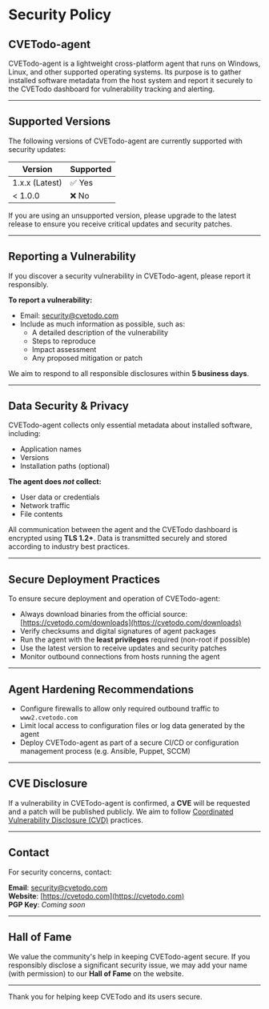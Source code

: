 # Security Policy

## CVETodo-agent

CVETodo-agent is a lightweight cross-platform agent that runs on Windows, Linux, and other supported operating systems. 
Its purpose is to gather installed software metadata from the host system and report it securely to the CVETodo dashboard for vulnerability tracking and alerting.

---

## Supported Versions

The following versions of CVETodo-agent are currently supported with security updates:

| Version        | Supported          |
|----------------|--------------------|
| 1.x.x (Latest) | ✅ Yes              |
| < 1.0.0        | ❌ No               |

If you are using an unsupported version, please upgrade to the latest release to ensure you receive critical updates and security patches.

---

## Reporting a Vulnerability

If you discover a security vulnerability in CVETodo-agent, please report it responsibly.

**To report a vulnerability:**

- Email: [security@cvetodo.com](mailto:security@cvetodo.com)
- Include as much information as possible, such as:
  - A detailed description of the vulnerability
  - Steps to reproduce
  - Impact assessment
  - Any proposed mitigation or patch

We aim to respond to all responsible disclosures within **5 business days**.

---

## Data Security & Privacy

CVETodo-agent collects only essential metadata about installed software, including:

- Application names
- Versions
- Installation paths (optional)

**The agent does *not* collect:**

- User data or credentials
- Network traffic
- File contents

All communication between the agent and the CVETodo dashboard is encrypted using **TLS 1.2+**. Data is transmitted securely and stored according to industry best practices.

---

## Secure Deployment Practices

To ensure secure deployment and operation of CVETodo-agent:

- Always download binaries from the official source: [https://cvetodo.com/downloads](https://cvetodo.com/downloads)
- Verify checksums and digital signatures of agent packages
- Run the agent with the **least privileges** required (non-root if possible)
- Use the latest version to receive updates and security patches
- Monitor outbound connections from hosts running the agent

---

## Agent Hardening Recommendations

- Configure firewalls to allow only required outbound traffic to `www2.cvetodo.com`
- Limit local access to configuration files or log data generated by the agent
- Deploy CVETodo-agent as part of a secure CI/CD or configuration management process (e.g. Ansible, Puppet, SCCM)

---

## CVE Disclosure

If a vulnerability in CVETodo-agent is confirmed, a **CVE** will be requested and a patch will be published publicly. We aim to follow [Coordinated Vulnerability Disclosure (CVD)](https://www.cisa.gov/coordinated-vulnerability-disclosure) practices.

---

## Contact

For security concerns, contact:

**Email**: [security@cvetodo.com](mailto:security@cvetodo.com)  
**Website**: [https://cvetodo.com](https://cvetodo.com)  
**PGP Key**: _Coming soon_

---

## Hall of Fame

We value the community's help in keeping CVETodo-agent secure. If you responsibly disclose a significant security issue, we may add your name (with permission) to our **Hall of Fame** on the website.

---

Thank you for helping keep CVETodo and its users secure.
